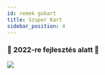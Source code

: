 ```yaml
---
id: remek gokart
title: Szuper Kart
sidebar_position: 4
---
```


### 🚧 2022-re fejlesztés alatt 🚧

![](/img/niftykart_v01.png)
